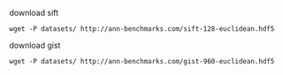download sift
```
wget -P datasets/ http://ann-benchmarks.com/sift-128-euclidean.hdf5
```

download gist
```
wget -P datasets/ http://ann-benchmarks.com/gist-960-euclidean.hdf5
```
